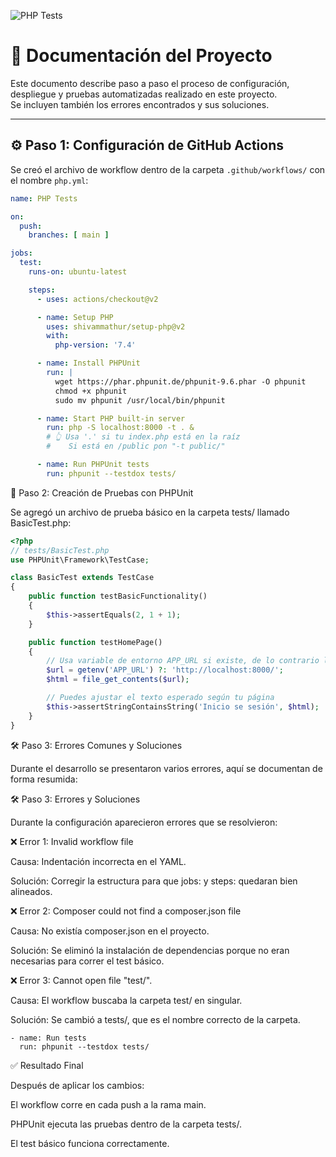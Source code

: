 ![PHP Tests](https://github.com/DeltaBairon/Despliegue_PHP/actions/workflows/php.yml/badge.svg)



# 📘 Documentación del Proyecto

Este documento describe paso a paso el proceso de configuración, despliegue y pruebas automatizadas realizado en este proyecto.  
Se incluyen también los errores encontrados y sus soluciones.

---

## ⚙️ Paso 1: Configuración de GitHub Actions

Se creó el archivo de workflow dentro de la carpeta `.github/workflows/` con el nombre `php.yml`:

```yaml
name: PHP Tests

on:
  push:
    branches: [ main ]

jobs:
  test:
    runs-on: ubuntu-latest

    steps:
      - uses: actions/checkout@v2

      - name: Setup PHP
        uses: shivammathur/setup-php@v2
        with:
          php-version: '7.4'

      - name: Install PHPUnit
        run: |
          wget https://phar.phpunit.de/phpunit-9.6.phar -O phpunit
          chmod +x phpunit
          sudo mv phpunit /usr/local/bin/phpunit

      - name: Start PHP built-in server
        run: php -S localhost:8000 -t . &
        # 👆 Usa '.' si tu index.php está en la raíz
        #    Si está en /public pon "-t public/"

      - name: Run PHPUnit tests
        run: phpunit --testdox tests/


```
🧪 Paso 2: Creación de Pruebas con PHPUnit

Se agregó un archivo de prueba básico en la carpeta tests/ llamado BasicTest.php:

```php
<?php
// tests/BasicTest.php
use PHPUnit\Framework\TestCase;

class BasicTest extends TestCase
{
    public function testBasicFunctionality()
    {
        $this->assertEquals(2, 1 + 1);
    }

    public function testHomePage()
    {
        // Usa variable de entorno APP_URL si existe, de lo contrario localhost:8000
        $url = getenv('APP_URL') ?: 'http://localhost:8000/';
        $html = file_get_contents($url);

        // Puedes ajustar el texto esperado según tu página
        $this->assertStringContainsString('Inicio se sesión', $html);
    }
}

```
🛠️ Paso 3: Errores Comunes y Soluciones

Durante el desarrollo se presentaron varios errores, aquí se documentan de forma resumida:

🛠️ Paso 3: Errores y Soluciones

Durante la configuración aparecieron errores que se resolvieron:

❌ Error 1: Invalid workflow file

Causa: Indentación incorrecta en el YAML.

Solución: Corregir la estructura para que jobs: y steps: quedaran bien alineados.

❌ Error 2: Composer could not find a composer.json file

Causa: No existía composer.json en el proyecto.

Solución: Se eliminó la instalación de dependencias porque no eran necesarias para correr el test básico.

❌ Error 3: Cannot open file "test/".

Causa: El workflow buscaba la carpeta test/ en singular.

Solución: Se cambió a tests/, que es el nombre correcto de la carpeta.
```
- name: Run tests
  run: phpunit --testdox tests/
```
✅ Resultado Final

Después de aplicar los cambios:

El workflow corre en cada push a la rama main.

PHPUnit ejecuta las pruebas dentro de la carpeta tests/.

El test básico funciona correctamente.



